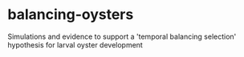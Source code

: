 # balancing-oysters
Simulations and evidence to support a 'temporal balancing selection' hypothesis for larval oyster development
